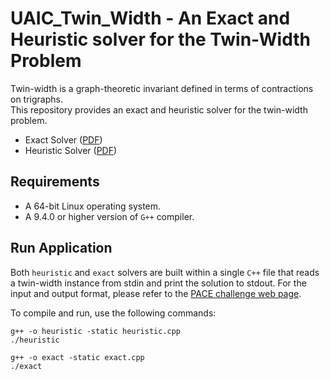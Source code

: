 # UAIC_Twin_Width - An Exact and Heuristic solver for the Twin-Width Problem
 Twin-width is a graph-theoretic invariant defined in terms of contractions on trigraphs.  
 This repository provides an exact and heuristic solver for the twin-width problem.
 
 - Exact Solver ([PDF][exact_description])
 - Heuristic Solver ([PDF][heuristic_description])

Requirements
-----------

  - A 64-bit Linux operating system.
  - A 9.4.0 or higher version of `G++` compiler.

Run Application
-----------

Both `heuristic` and `exact` solvers are built within a single `C++` file that reads a twin-width instance from stdin and print the solution to stdout.
For the input and output format, please refer to the [PACE challenge web page](https://pacechallenge.org/2023/io/).

To compile and run, use the following commands:

    g++ -o heuristic -static heuristic.cpp 
    ./heuristic
    
    g++ -o exact -static exact.cpp 
    ./exact

[heuristic_description]: https://andrei-arhire.web.app/assets/UAIC_Twin_Width__A_Heuristic_Twin_Width_Algorithm.pdf "Heuristic Solver Description"
[exact_description]: https://andrei-arhire.web.app/assets/UAIC_Twin_Width__An_Exact_Twin_Width_Algorithm.pdf "Exact Solver Description"
